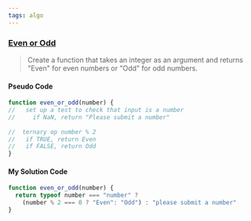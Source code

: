 ```yaml
---
tags: algo
---
```

### [Even or Odd](https://www.codewars.com/kata/53da3dbb4a5168369a0000fe/train/javascript)

>Create a function that takes an integer as an argument and returns "Even" for even numbers or "Odd" for odd numbers.

#### Pseudo Code
```js
function even_or_odd(number) {
//   set up a test to check that input is a number
//     if NaN, return "Please submit a number"
  
//  ternary op number % 2
//   if TRUE, return Even
//   if FALSE, return Odd
}
```

#### My Solution Code
```js
function even_or_odd(number) {
  return typeof number === "number" ? 
    (number % 2 === 0 ? "Even": "Odd") : "please submit a number"
}
```